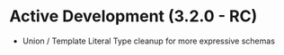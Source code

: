 Active Development (3.2.0 - RC)
=====================================
* Union / Template Literal Type cleanup for more expressive schemas